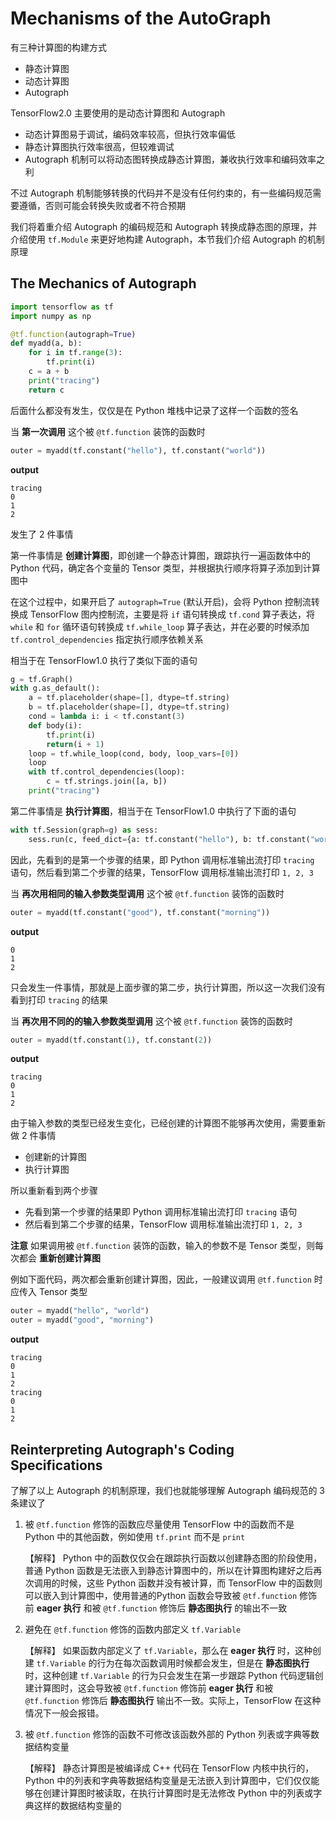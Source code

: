 # Mechanisms of the AutoGraph

有三种计算图的构建方式
- 静态计算图
- 动态计算图
- Autograph

TensorFlow2.0 主要使用的是动态计算图和 Autograph
- 动态计算图易于调试，编码效率较高，但执行效率偏低
- 静态计算图执行效率很高，但较难调试
- Autograph 机制可以将动态图转换成静态计算图，兼收执行效率和编码效率之利

不过 Autograph 机制能够转换的代码并不是没有任何约束的，有一些编码规范需要遵循，否则可能会转换失败或者不符合预期

我们将着重介绍 Autograph 的编码规范和 Autograph 转换成静态图的原理，并介绍使用 `tf.Module` 来更好地构建 Autograph，本节我们介绍 Autograph 的机制原理

## The Mechanics of Autograph

```python
import tensorflow as tf
import numpy as np 

@tf.function(autograph=True)
def myadd(a, b):
    for i in tf.range(3):
        tf.print(i)
    c = a + b
    print("tracing")
    return c
```

后面什么都没有发生，仅仅是在 Python 堆栈中记录了这样一个函数的签名

当 **第一次调用** 这个被 `@tf.function` 装饰的函数时

```python
outer = myadd(tf.constant("hello"), tf.constant("world"))
```

**output**

```console
tracing
0
1
2
```

发生了 2 件事情

第一件事情是 **创建计算图**，即创建一个静态计算图，跟踪执行一遍函数体中的 Python 代码，确定各个变量的 Tensor 类型，并根据执行顺序将算子添加到计算图中

在这个过程中，如果开启了 `autograph=True` (默认开启)，会将 Python 控制流转换成 TensorFlow 图内控制流，主要是将 `if` 语句转换成 `tf.cond` 算子表达，将 `while` 和 `for` 循环语句转换成 `tf.while_loop` 算子表达，并在必要的时候添加 `tf.control_dependencies` 指定执行顺序依赖关系

相当于在 TensorFlow1.0 执行了类似下面的语句

```python
g = tf.Graph()
with g.as_default():
    a = tf.placeholder(shape=[], dtype=tf.string)
    b = tf.placeholder(shape=[], dtype=tf.string)
    cond = lambda i: i < tf.constant(3)
    def body(i):
        tf.print(i)
        return(i + 1)
    loop = tf.while_loop(cond, body, loop_vars=[0])
    loop
    with tf.control_dependencies(loop):
        c = tf.strings.join([a, b])
    print("tracing")
```

第二件事情是 **执行计算图**，相当于在 TensorFlow1.0 中执行了下面的语句

```python
with tf.Session(graph=g) as sess:
    sess.run(c, feed_dict={a: tf.constant("hello"), b: tf.constant("world")})
```

因此，先看到的是第一个步骤的结果，即 Python 调用标准输出流打印 `tracing` 语句，然后看到第二个步骤的结果，TensorFlow 调用标准输出流打印 `1, 2, 3`

当 **再次用相同的输入参数类型调用** 这个被 `@tf.function` 装饰的函数时

```python
outer = myadd(tf.constant("good"), tf.constant("morning"))
```

**output**

```console
0
1
2
```

只会发生一件事情，那就是上面步骤的第二步，执行计算图，所以这一次我们没有看到打印 `tracing` 的结果

当 **再次用不同的的输入参数类型调用** 这个被 `@tf.function` 装饰的函数时

```python
outer = myadd(tf.constant(1), tf.constant(2))
```

**output**

```console
tracing
0
1
2
```

由于输入参数的类型已经发生变化，已经创建的计算图不能够再次使用，需要重新做 2 件事情
- 创建新的计算图
- 执行计算图

所以重新看到两个步骤
- 先看到第一个步骤的结果即 Python 调用标准输出流打印 `tracing` 语句
- 然后看到第二个步骤的结果，TensorFlow 调用标准输出流打印 `1, 2, 3`

**注意** 如果调用被 `@tf.function` 装饰的函数，输入的参数不是 Tensor 类型，则每次都会 **重新创建计算图**

例如下面代码，两次都会重新创建计算图，因此，一般建议调用 `@tf.function` 时应传入 Tensor 类型

```python
outer = myadd("hello", "world")
outer = myadd("good", "morning")
```

**output**

```console
tracing
0
1
2
tracing
0
1
2
```

## Reinterpreting Autograph's Coding Specifications

了解了以上 Autograph 的机制原理，我们也就能够理解 Autograph 编码规范的 3 条建议了

1. 被 `@tf.function` 修饰的函数应尽量使用 TensorFlow 中的函数而不是 Python 中的其他函数，例如使用 `tf.print` 而不是 `print`
    
    【解释】 Python 中的函数仅仅会在跟踪执行函数以创建静态图的阶段使用，普通 Python 函数是无法嵌入到静态计算图中的，所以在计算图构建好之后再次调用的时候，这些 Python 函数并没有被计算，而 TensorFlow 中的函数则可以嵌入到计算图中，使用普通的Python 函数会导致被 `@tf.function` 修饰前 **eager 执行** 和被 `@tf.function` 修饰后 **静态图执行** 的输出不一致

1. 避免在 `@tf.function` 修饰的函数内部定义 `tf.Variable`

    【解释】 如果函数内部定义了 `tf.Variable`，那么在 **eager 执行** 时，这种创建 `tf.Variable` 的行为在每次函数调用时候都会发生，但是在 **静态图执行** 时，这种创建 `tf.Variable` 的行为只会发生在第一步跟踪 Python 代码逻辑创建计算图时，这会导致被 `@tf.function` 修饰前 **eager 执行** 和被 `@tf.function` 修饰后 **静态图执行** 输出不一致。实际上，TensorFlow 在这种情况下一般会报错。

1. 被 `@tf.function` 修饰的函数不可修改该函数外部的 Python 列表或字典等数据结构变量

    【解释】 静态计算图是被编译成 C++ 代码在 TensorFlow 内核中执行的，Python 中的列表和字典等数据结构变量是无法嵌入到计算图中，它们仅仅能够在创建计算图时被读取，在执行计算图时是无法修改 Python 中的列表或字典这样的数据结构变量的
